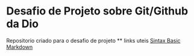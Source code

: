 # Desafio de Projeto sobre Git/Github da Dio
Repositorio criado para o desafio de projeto
** links uteis
[Sintax Basic Markdown](https://www.markdownguide.org/basic-syntax/)
